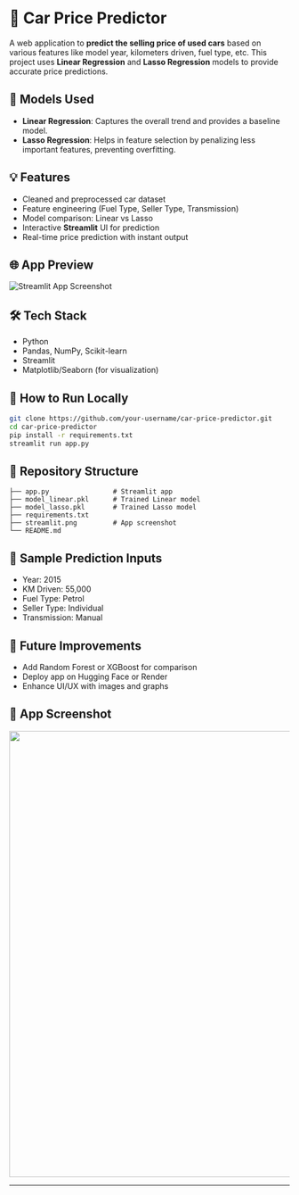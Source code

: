 

# 🚗 Car Price Predictor

A web application to **predict the selling price of used cars** based on various features like model year, kilometers driven, fuel type, etc. This project uses **Linear Regression** and **Lasso Regression** models to provide accurate price predictions.

## 🧠 Models Used

* **Linear Regression**: Captures the overall trend and provides a baseline model.
* **Lasso Regression**: Helps in feature selection by penalizing less important features, preventing overfitting.

## 💡 Features

* Cleaned and preprocessed car dataset
* Feature engineering (Fuel Type, Seller Type, Transmission)
* Model comparison: Linear vs Lasso
* Interactive **Streamlit** UI for prediction
* Real-time price prediction with instant output

## 🌐 App Preview

![Streamlit App Screenshot](./streamlit.png) 

## 🛠️ Tech Stack

* Python
* Pandas, NumPy, Scikit-learn
* Streamlit
* Matplotlib/Seaborn (for visualization)

## 🚀 How to Run Locally

```bash
git clone https://github.com/your-username/car-price-predictor.git
cd car-price-predictor
pip install -r requirements.txt
streamlit run app.py
```

## 📁 Repository Structure

```
├── app.py                # Streamlit app
├── model_linear.pkl      # Trained Linear model
├── model_lasso.pkl       # Trained Lasso model
├── requirements.txt
├── streamlit.png         # App screenshot
└── README.md
```

## 🎯 Sample Prediction Inputs

* Year: 2015
* KM Driven: 55,000
* Fuel Type: Petrol
* Seller Type: Individual
* Transmission: Manual

## 📌 Future Improvements

* Add Random Forest or XGBoost for comparison
* Deploy app on Hugging Face or Render
* Enhance UI/UX with images and graphs

## 📸 App Screenshot

<img src="./streamlit.png" width="800px">

---

